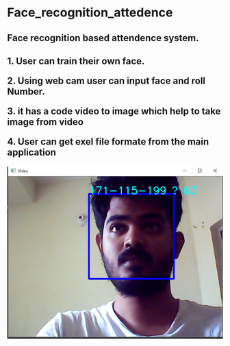 # Face_recognition_attedence

<h2>Face recognition based attendence system.<h2>
<p>  1. User can train their own face.</p>
<p>2. Using web cam user can input face and roll Number.</p>
<p>3. it has a code video to image which help to take image from video</p>
<p>4. User can get exel file formate from the main application</p>
  
<img src="opencv/image_for_demo/capture.png">

